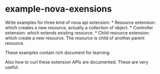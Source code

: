 example-nova-exensions
====

Write examples for three kind of nova api extension:
    * Resource extension: which creates a new resource, actually a collection of object.
    * Controller extension: which extends existing resource.
    * Child resource extension: which create a new resource. The resource is child of another parent resource.

These examples contain rich document for learning.

Also how to curl these extension APIs are documented. These are very useful.


